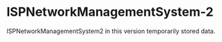 # ISPNetworkManagementSystem-2
ISPNetworkManagementSystem2 in this version temporarily stored data.
